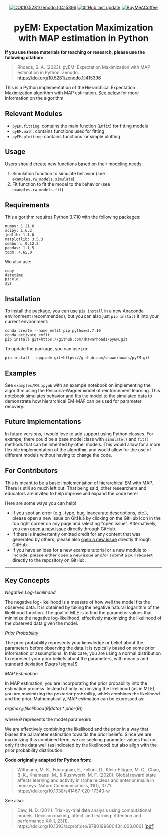<div align="center">

<a target="_blank" rel="noopener noreferrer" href="https://doi.org/10.5281/zenodo.10415396">![DOI:10.5281/zenodo.10415396](https://zenodo.org/badge/DOI/10.5281/zenodo.10415396.svg)</a> <a target="_blank" rel="noopener noreferrer" href="https://github.com/shawnrhoads/pyEM">![GitHub last update](https://img.shields.io/github/last-commit/shawnrhoads/pyEM?color=blue&label=last%20update)</a> <a target="_blank" rel="noopener noreferrer" href="https://www.buymeacoffee.com/shawnrhoads">![BuyMeACoffee](https://img.shields.io/static/v1?message=contribute%20caffeine&label=%20&style=square&logo=Buy%20Me%20A%20Coffee&labelColor=5c5c5c&color=lightgrey)</a>

# pyEM: Expectation Maximization with MAP estimation in Python

</div>

<b>If you use these materials for teaching or research, please use the following citation:</b>
> Rhoads, S. A. (2023). pyEM: Expectation Maximization with MAP estimation in Python. Zenodo. <a href="https://doi.org/10.5281/zenodo.10415396">https://doi.org/10.5281/zenodo.10415396</a>

This is a Python implementation of the Hierarchical Expectation Maximization algorithm with MAP estimation. [See below](#key-concepts) for more information on the algorithm.

## Relevant Modules
* `pyEM.fitting`: contains the main function (`EMfit`) for fitting models
* `pyEM.math`: contains functions used for fitting
* `pyEM.plotting`: contains functions for simple plotting

## Usage
Users should create new functions based on their modeling needs:
1. Simulation function to simulate behavior (see `examples.rw_models.simulate`)
2. Fit function to fit the model to the behavior (see `examples.rw_models.fit`)

## Requirements
This algorithm requires Python 3.7.10 with the following packages:
```
numpy: 1.21.6
scipy: 1.6.2
joblib: 1.1.0
matplotlib: 3.5.3
seaborn: 0.12.2
pandas: 1.1.5
tqdm: 4.65.0
```

We also use:
```
copy
datetime
pickle
sys
``` 

## Installation
To install the package, you can use `pip install` in a new Anaconda environment (recommended), but you can also just `pip install` it into your current environment:
```
conda create --name emfit pip python=3.7.10
conda activate emfit
pip install git+https://github.com/shawnrhoads/pyEM.git
```

To update the package, you can use pip:
```
pip install --upgrade git+https://github.com/shawnrhoads/pyEM.git
```

## Examples
See `examples/RW.ipynb` with an example notebook on implementing the algorithm using the Rescorla-Wagner model of reinforcement learning. This notebook simulates behavior and fits the model to the simulated data to demonstrate how hierarchical EM-MAP can be used for parameter recovery.

## Future Implementations
In future versions, I would love to add support using Python classes. For exampe, there could be a base model class with `simulate()` and `fit()` methods that can be inherited by other models. This would allow for a more flexible implementation of the algorithm, and would allow for the use of different models without having to change the code.

## For Contributors
This is meant to be a basic implementation of hierarchical EM with MAP. There is still so much left out. That being said, other researchers and educators are invited to help improve and expand the code here!

Here are some ways you can help!
- If you spot an error (e.g., typo, bug, inaccurate descriptions, etc.), please open a new issue on GitHub by clicking on the GitHub Icon in the top right corner on any page and selecting "open issue". Alternatively, you can <a target="_blank" rel="noopener noreferrer" href="https://github.com/shawnrhoads/pyEM/issues/new?labels=bug&template=issue-template.yml">open a new issue</a> directly through GitHub.
- If there is inadvertently omitted credit for any content that was generated by others, please also <a target="_blank" rel="noopener noreferrer" href="https://github.com/shawnrhoads/pyEM/issues/new?labels=enhancement&template=enhancement-template.yml">open a new issue</a> directly through GitHub.
- If you have an idea for a new example tutorial or a new module to include, please either <a target="_blank" rel="noopener noreferrer" href="https://github.com/shawnrhoads/pyEM/issues/new?labels=enhancement&template=enhancement-template.yml">open a new issue</a> and/or submit a pull request directly to the repository on GitHub.

<hr>

## Key Concepts
*Negative Log-Likelihood* 

The negative log-likelihood is a measure of how well the model fits the observed data. It is obtained by taking the negative natural logarithm of the likelihood function. The goal of MLE is to find the parameter values that minimize the negative log-likelihood, effectively maximizing the likelihood of the observed data given the model.

*Prior Probability*

The prior probability represents your knowledge or belief about the parameters before observing the data. It is typically based on some prior information or assumptions. In this case, you are using a normal distribution to represent your prior beliefs about the parameters, with mean $\mu$ and standard deviation $\sqrt{\sigma}$.

*MAP Estimation*

In MAP estimation, you are incorporating the prior probability into the estimation process. Instead of only maximizing the likelihood (as in MLE), you are maximizing the posterior probability, which combines the likelihood and the prior. Mathematically, MAP estimation can be expressed as: 

$argmax_{\theta} (likelihood(\theta | data) * prior(\theta))$

where $\theta$ represents the model parameters

We are effectively combining the likelihood and the prior in a way that biases the parameter estimation towards the prior beliefs. Since we are maximizing this combined term, we are seeking parameter values that not only fit the data well (as indicated by the likelihood) but also align with the prior probability distribution.

**Code originally adapted for Python from:**
<blockquote>Wittmann, M. K., Fouragnan, E., Folloni, D., Klein-Flügge, M. C., Chau, B. K., Khamassi, M., & Rushworth, M. F. (2020). Global reward state affects learning and activity in raphe nucleus and anterior insula in monkeys. Nature Communications, 11(1), 3771. https://doi.org/10.1038/s41467-020-17343-w</blockquote>

See also:
<blockquote>Daw, N. D. (2011). Trial-by-trial data analysis using computational models. Decision making, affect, and learning: Attention and performance XXIII, 23(1). https://doi.org/10.1093/acprof:oso/9780199600434.003.0001 [<a href="https://www.princeton.edu/~ndaw/d10.pdf">pdf</a>]</blockquote>